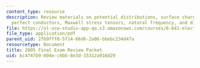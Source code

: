 ```yaml
---
content_type: resource
description: Review materials on potential distributions, surface charge densities,
  perfect conductors, Maxwell stress tensors, natural frequency, and displacement.
file: https://ol-ocw-studio-app-qa.s3.amazonaws.com/courses/6-641-electromagnetic-fields-forces-and-motion-spring-2005/bc4747b9604ec6bb8e3d15312a916d29_finalsoln_s04.pdf
file_type: application/pdf
parent_uid: 2fb9fff0-5f14-66d6-2a06-bbebc234d47a
resourcetype: Document
title: 2005 Final Exam Review Packet
uid: bc4747b9-604e-c6bb-8e3d-15312a916d29
---
```

